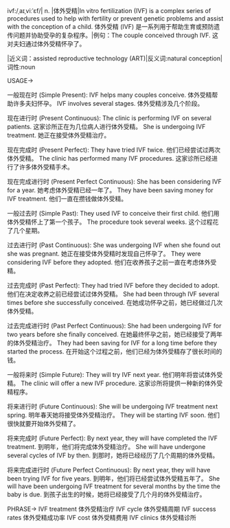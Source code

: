 ivf:/ˌaɪˌviːˈɛf/| n. |体外受精|In vitro fertilization (IVF) is a complex series of procedures used to help with fertility or prevent genetic problems and assist with the conception of a child.  体外受精 (IVF) 是一系列用于帮助生育或预防遗传问题并协助受孕的复杂程序。|例句：The couple conceived through IVF. 这对夫妇通过体外受精怀孕了。

|近义词：assisted reproductive technology (ART)|反义词:natural conception|词性:noun


USAGE->

一般现在时 (Simple Present):
IVF helps many couples conceive. 体外受精帮助许多夫妇怀孕。
IVF involves several stages. 体外受精涉及几个阶段。

现在进行时 (Present Continuous):
The clinic is performing IVF on several patients.  这家诊所正在为几位病人进行体外受精。
She is undergoing IVF treatment. 她正在接受体外受精治疗。


现在完成时 (Present Perfect):
They have tried IVF twice. 他们已经尝试过两次体外受精。
The clinic has performed many IVF procedures. 这家诊所已经进行了许多体外受精手术。


现在完成进行时 (Present Perfect Continuous):
She has been considering IVF for a year. 她考虑体外受精已经一年了。
They have been saving money for IVF treatment. 他们一直在攒钱做体外受精。


一般过去时 (Simple Past):
They used IVF to conceive their first child. 他们用体外受精怀上了第一个孩子。
The procedure took several weeks.  这个过程花了几个星期。


过去进行时 (Past Continuous):
She was undergoing IVF when she found out she was pregnant.  她正在接受体外受精时发现自己怀孕了。
They were considering IVF before they adopted.  他们在收养孩子之前一直在考虑体外受精。


过去完成时 (Past Perfect):
They had tried IVF before they decided to adopt.  他们在决定收养之前已经尝试过体外受精。
She had been through IVF several times before she successfully conceived.  在她成功怀孕之前，她已经做过几次体外受精。


过去完成进行时 (Past Perfect Continuous):
She had been undergoing IVF for two years before she finally conceived.  在她最终怀孕之前，她已经接受了两年的体外受精治疗。
They had been saving for IVF for a long time before they started the process. 在开始这个过程之前，他们已经为体外受精存了很长时间的钱。


一般将来时 (Simple Future):
They will try IVF next year.  他们明年将尝试体外受精。
The clinic will offer a new IVF procedure.  这家诊所将提供一种新的体外受精程序。


将来进行时 (Future Continuous):
She will be undergoing IVF treatment next spring. 明年春天她将接受体外受精治疗。
They will be starting IVF soon. 他们很快就要开始体外受精了。


将来完成时 (Future Perfect):
By next year, they will have completed the IVF treatment.  到明年，他们将完成体外受精治疗。
She will have undergone several cycles of IVF by then.  到那时，她将已经经历了几个周期的体外受精。


将来完成进行时 (Future Perfect Continuous):
By next year, they will have been trying IVF for five years.  到明年，他们将已经尝试体外受精五年了。
She will have been undergoing IVF treatment for several months by the time the baby is due.  到孩子出生的时候，她将已经接受了几个月的体外受精治疗。



PHRASE->
IVF treatment 体外受精治疗
IVF cycle 体外受精周期
IVF success rates 体外受精成功率
IVF cost 体外受精费用
IVF clinics 体外受精诊所
